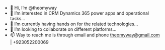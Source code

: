- 👋 Hi, I’m @theomyway
- 👀 I’m interested in CRM Dynamics 365 power apps and operational tasks...
- 🌱 I’m currently having hands on for the related technologies...
- 💞️ I’m looking to collaborate on different platforms...
- 📫 Way to reach me is through email and phone theomyway@gmail.com | +923052200069

<!---
theomyway/theomyway is a ✨ special ✨ repository because its `README.md` (this file) appears on your GitHub profile.
You can click the Preview link to take a look at your changes.
--->
